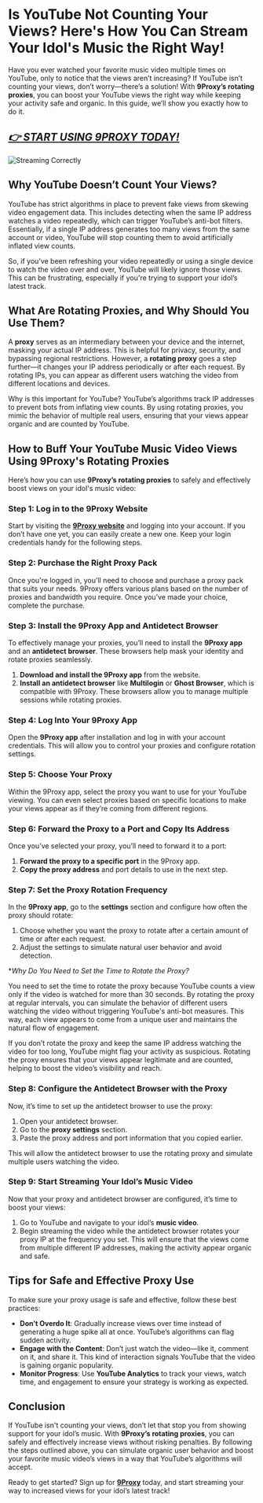 # Is YouTube Not Counting Your Views? Here's How You Can Stream Your Idol's Music the Right Way!

Have you ever watched your favorite music video multiple times on YouTube, only to notice that the views aren’t increasing? If YouTube isn’t counting your views, don’t worry—there’s a solution! With **9Proxy’s rotating proxies**, you can boost your YouTube views the right way while keeping your activity safe and organic. In this guide, we’ll show you exactly how to do it.

## *[👉 START USING 9PROXY TODAY!](https://the9proxy.short.gy/home-github-james2k4)*
![Streaming Correctly](https://www.w3era.com/media/images/banner.jpg)

## Why YouTube Doesn’t Count Your Views?

YouTube has strict algorithms in place to prevent fake views from skewing video engagement data. This includes detecting when the same IP address watches a video repeatedly, which can trigger YouTube’s anti-bot filters. Essentially, if a single IP address generates too many views from the same account or video, YouTube will stop counting them to avoid artificially inflated view counts.

So, if you’ve been refreshing your video repeatedly or using a single device to watch the video over and over, YouTube will likely ignore those views. This can be frustrating, especially if you're trying to support your idol’s latest track.

## What Are Rotating Proxies, and Why Should You Use Them?

A **proxy** serves as an intermediary between your device and the internet, masking your actual IP address. This is helpful for privacy, security, and bypassing regional restrictions. However, a **rotating proxy** goes a step further—it changes your IP address periodically or after each request. By rotating IPs, you can appear as different users watching the video from different locations and devices.

Why is this important for YouTube? YouTube’s algorithms track IP addresses to prevent bots from inflating view counts. By using rotating proxies, you mimic the behavior of multiple real users, ensuring that your views appear organic and are counted by YouTube.

## How to Buff Your YouTube Music Video Views Using 9Proxy's Rotating Proxies

Here’s how you can use **9Proxy’s rotating proxies** to safely and effectively boost views on your idol's music video:

### Step 1: Log in to the 9Proxy Website

Start by visiting the **[9Proxy website](https://9proxy.com)** and logging into your account. If you don’t have one yet, you can easily create a new one. Keep your login credentials handy for the following steps.

### Step 2: Purchase the Right Proxy Pack

Once you're logged in, you'll need to choose and purchase a proxy pack that suits your needs. 9Proxy offers various plans based on the number of proxies and bandwidth you require. Once you’ve made your choice, complete the purchase.

### Step 3: Install the 9Proxy App and Antidetect Browser

To effectively manage your proxies, you’ll need to install the **9Proxy app** and an **antidetect browser**. These browsers help mask your identity and rotate proxies seamlessly.

1. **Download and install the 9Proxy app** from the website.
2. **Install an antidetect browser** like **Multilogin** or **Ghost Browser**, which is compatible with 9Proxy. These browsers allow you to manage multiple sessions while rotating proxies.

### Step 4: Log Into Your 9Proxy App

Open the **9Proxy app** after installation and log in with your account credentials. This will allow you to control your proxies and configure rotation settings.

### Step 5: Choose Your Proxy

Within the 9Proxy app, select the proxy you want to use for your YouTube viewing. You can even select proxies based on specific locations to make your views appear as if they’re coming from different regions.

### Step 6: Forward the Proxy to a Port and Copy Its Address

Once you’ve selected your proxy, you’ll need to forward it to a port:

1. **Forward the proxy to a specific port** in the 9Proxy app.
2. **Copy the proxy address** and port details to use in the next step.

### Step 7: Set the Proxy Rotation Frequency

In the **9Proxy app**, go to the **settings** section and configure how often the proxy should rotate:

1. Choose whether you want the proxy to rotate after a certain amount of time or after each request.
2. Adjust the settings to simulate natural user behavior and avoid detection.

**Why Do You Need to Set the Time to Rotate the Proxy?*

You need to set the time to rotate the proxy because YouTube counts a view only if the video is watched for more than 30 seconds. By rotating the proxy at regular intervals, you can simulate the behavior of different users watching the video without triggering YouTube's anti-bot measures. This way, each view appears to come from a unique user and maintains the natural flow of engagement.

If you don’t rotate the proxy and keep the same IP address watching the video for too long, YouTube might flag your activity as suspicious. Rotating the proxy ensures that your views appear legitimate and are counted, helping to boost the video’s visibility and reach.

### Step 8: Configure the Antidetect Browser with the Proxy

Now, it’s time to set up the antidetect browser to use the proxy:

1. Open your antidetect browser.
2. Go to the **proxy settings** section.
3. Paste the proxy address and port information that you copied earlier.

This will allow the antidetect browser to use the rotating proxy and simulate multiple users watching the video.

### Step 9: Start Streaming Your Idol’s Music Video

Now that your proxy and antidetect browser are configured, it’s time to boost your views:

1. Go to YouTube and navigate to your idol’s **music video**.
2. Begin streaming the video while the antidetect browser rotates your proxy IP at the frequency you set. This will ensure that the views come from multiple different IP addresses, making the activity appear organic and safe.

## Tips for Safe and Effective Proxy Use

To make sure your proxy usage is safe and effective, follow these best practices:

* **Don’t Overdo It**: Gradually increase views over time instead of generating a huge spike all at once. YouTube’s algorithms can flag sudden activity.
* **Engage with the Content**: Don’t just watch the video—like it, comment on it, and share it. This kind of interaction signals YouTube that the video is gaining organic popularity.
* **Monitor Progress**: Use **YouTube Analytics** to track your views, watch time, and engagement to ensure your strategy is working as expected.

## Conclusion

If YouTube isn't counting your views, don’t let that stop you from showing support for your idol’s music. With **9Proxy’s rotating proxies**, you can safely and effectively increase views without risking penalties. By following the steps outlined above, you can simulate organic user behavior and boost your favorite music video’s views in a way that YouTube’s algorithms will accept.

Ready to get started? Sign up for **[9Proxy](https://the9proxy.short.gy/pricing-github-james2k4)** today, and start streaming your way to increased views for your idol’s latest track!
